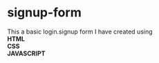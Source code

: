 # signup-form

This a basic login.signup form I have created using <br>
<b>HTML</b> <br>
<b>CSS</b> <br>
<b>JAVASCRIPT</b>

